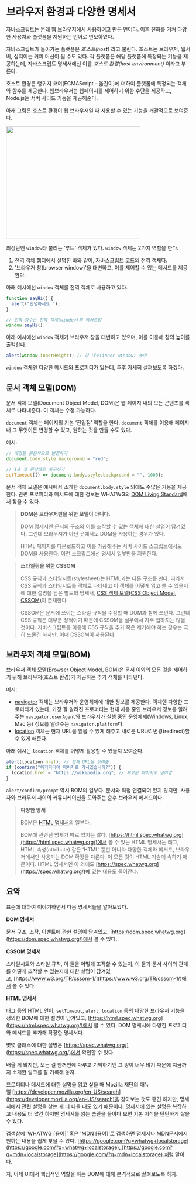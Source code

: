 # 브라우저 환경과 다양한 명세서

자바스크립트는 본래 웹 브라우저에서 사용하려고 만든 언어다. 이후 진화를 거쳐 다양한 사용처와 플랫폼을 지원하는 언어로 변모하였다.

자바스크립트가 돌아가는 플랫폼은 _호스트(host)_ 라고 불린다. 호스트는 브라우저, 웹서버, 심지어는 커피 머신이 될 수도 있다. 각 플랫폼은 해당 플랫폼에 특정되는 기능을 제공하는데, 자바스크립트 명세서에선 이를 _호스트 환경(host environment)_ 이라고 부른다.

호스트 환경은 랭귀지 코어(ECMAScript – 옮긴이)에 더하여 플랫폼에 특정되는 객체와 함수를 제공한다. 웹브라우저는 웹페이지를 제어하기 위한 수단을 제공하고, Node.js는 서버 사이드 기능을 제공해준다.

아래 그림은 호스트 환경이 웹 브라우저일 때 사용할 수 있는 기능을 개괄적으로 보여준다.

<img src="https://ko.javascript.info/article/browser-environment/windowObjects.svg" alt="" width="367" height="308">

최상단엔 `window`라 불리는 ‘루트’ 객체가 있다. `window` 객체는 2가지 역할을 한다.

1. [전역 객체](https://ko.javascript.info/global-object) 챕터에서 설명한 바와 같이, 자바스크립트 코드의 전역 객체다.
2. '브라우저 창(browser window)'을 대변하고, 이를 제어할 수 있는 메서드를 제공한다.

아래 예시에선 `window` 객체를 전역 객체로 사용하고 있다.

```js
function sayHi() {
  alert("안녕하세요.");
}

// 전역 함수는 전역 객체(window)의 메서드임
window.sayHi();
```

아래 예시에선 `window` 객체가 브라우저 창을 대변하고 있으며, 이를 이용해 창의 높이를 출력한다.

```js
alert(window.innerHeight); // 창 내부(inner window) 높이
```

`window` 객체엔 다양한 메서드와 프로퍼티가 있는데, 추후 자세히 살펴보도록 하겠다.

## 문서 객체 모델(DOM)

문서 객체 모델(Document Object Model, DOM)은 웹 페이지 내의 모든 콘텐츠를 객체로 나타내준다. 이 객체는 수정 가능하다.

`document` 객체는 페이지의 기본 ‘진입점’ 역할을 한다. `document` 객체를 이용해 페이지 내 그 무엇이든 변경할 수 있고, 원하는 것을 만들 수도 있다.

예시:
```js
// 배경을 붉은색으로 변경하기
document.body.style.background = "red";

// 1초 후 원상태로 복구하기
setTimeout(() => document.body.style.background = "", 1000);
```

문서 객체 모델은 예시에서 소개한 `document.body.style` 외에도 수많은 기능을 제공한다. 관련 프로퍼티와 메서드에 대한 정보는 WHATWG의 [DOM Living Standard](https://dom.spec.whatwg.org/)에서 찾을 수 있다.

>**DOM은 브라우저만을 위한 모델이 아니다.**
>
>DOM 명세서엔 문서의 구조와 이를 조작할 수 있는 객체에 대한 설명이 담겨있다. 그런데 브라우저가 아닌 곳에서도 DOM을 사용하는 경우가 있다.
>
>HTML 페이지를 다운로드하고 이를 가공해주는 서버 사이드 스크립트에서도 DOM을 사용한다. 이런 스크립트에선 명세서 일부만을 지원한다.

>**스타일링을 위한 CSSOM**
>
>CSS 규칙과 스타일시트(stylesheet)는 HTML과는 다른 구조를 띤다. 따라서 CSS 규칙과 스타일시트를 객체로 나타내고 이 객체를 어떻게 읽고 쓸 수 있을지에 대한 설명을 담은 별도의 명세서, [CSS 객체 모델(CSS Object Model, CSSOM)](https://www.w3.org/TR/cssom-1/)이 존재한다.
>
>CSSOM은 문서에 쓰이는 스타일 규칙을 수정할 때 DOM과 함께 쓰인다. 그런데 CSS 규칙은 대부분 정적이기 때문에 CSSOM을 실무에서 자주 접하지는 않을 것이다. 자바스크립트를 이용해 CSS 규칙을 추가 혹은 제거해야 하는 경우는 극히 드물긴 하지만, 이때 CSSOM이 사용된다.

## 브라우저 객체 모델(BOM)

브라우저 객체 모델(Browser Object Model, BOM)은 문서 이외의 모든 것을 제어하기 위해 브라우저(호스트 환경)가 제공하는 추가 객체를 나타낸다.

예시:

- [navigator](https://developer.mozilla.org/ko/docs/Web/API/Window/navigator) 객체는 브라우저와 운영체제에 대한 정보를 제공한다. 객체엔 다양한 프로퍼티가 있는데, 가장 잘 알려진 프로퍼티는 현재 사용 중인 브라우저 정보를 알려주는 `navigator.userAgent`와 브라우저가 실행 중인 운영체제(Windows, Linux, Mac 등) 정보를 알려주는 `navigator.platform`다.
- [location](https://developer.mozilla.org/ko/docs/Web/API/Window/location) 객체는 현재 URL을 읽을 수 있게 해주고 새로운 URL로 변경(redirect)할 수 있게 해준다.

아래 예시는 `location` 객체를 어떻게 활용할 수 있을지 보여준다.

```js
alert(location.href); // 현재 URL을 보여줌
if (confirm("위키피디아 페이지로 가시겠습니까?")) {
  location.href = "https://wikipedia.org"; // 새로운 페이지로 넘어감
}
```

`alert/confirm/prompt` 역시 BOM의 일부다. 문서와 직접 연결되어 있지 않지만, 사용자와 브라우저 사이의 커뮤니케이션을 도와주는 순수 브라우저 메서드이다.

>**다양한 명세**
>
>BOM은 [HTML 명세서](https://html.spec.whatwg.org/)의 일부다.
>
>BOM에 관련된 명세가 따로 있지는 않다. [https://html.spec.whatwg.org](https://html.spec.whatwg.org/)에서 볼 수 있는 HTML 명세서는 태그, HTML 속성(attribute) 같은 ‘HTML’ 뿐만 아니라 다양한 객체와 메서드, 브라우저에서만 사용되는 DOM 확장을 다룬다. 이 모든 것이 HTML 기술에 속하기 때문이다. HTML 명세서엔 이 외에도 [https://spec.whatwg.org](https://spec.whatwg.org/)에 있는 내용도 들어간다.

## 요약

표준에 대하여 이야기하면서 다음 명세서들을 알아보았다.

**DOM 명세서**

문서 구조, 조작, 이벤트에 관한 설명이 담겨있고, [https://dom.spec.whatwg.org](https://dom.spec.whatwg.org/)에서 볼 수 있다.

**CSSOM 명세서**

스타일시트와 스타일 규칙, 이 둘을 어떻게 조작할 수 있는지, 이 둘과 문서 사이의 관계를 어떻게 조작할 수 있는지에 대한 설명이 담겨있고, [https://www.w3.org/TR/cssom-1/](https://www.w3.org/TR/cssom-1/)에서 볼 수 있다.

**HTML 명세서**

태그 등의 HTML 언어, `setTimeout`, `alert`, `location` 등의 다양한 브라우저 기능을 정의한 BOM에 대한 설명이 담겨있고, [https://html.spec.whatwg.org](https://html.spec.whatwg.org/)에서 볼 수 있다. DOM 명세서에 다양한 프로퍼티와 메서드를 추가해 확장한 명세서다.

몇몇 클래스에 대한 설명은 [https://spec.whatwg.org/](https://spec.whatwg.org/)에서 확인할 수 있다.

배울 게 많지만, 모든 걸 한꺼번에 다루고 기억하기엔 그 양이 너무 많기 때문에 지금까지 소개한 링크를 잘 기록해 놓자.

프로퍼티나 메서드에 대한 설명을 읽고 싶을 때 Mozilla 재단의 매뉴얼 [https://developer.mozilla.org/en-US/search](https://developer.mozilla.org/en-US/search)을 찾아보는 것도 좋긴 하지만, 명세서에서 관련 설명을 찾는 게 더 나을 때도 있기 때문이다. 명세서에 있는 설명은 복잡하고 내용도 더 많긴 하지만 명세서를 읽는 습관을 들이다 보면 기본 지식을 탄탄하게 쌓을 수 있다.

검색창에 ‘WHATWG [용어]’ 혹은 'MDN [용어]'로 검색하면 명세서나 MDN문서에서 원하는 내용을 쉽게 찾을 수 있다. [https://google.com?q=whatwg+localstorage](https://google.com/?q=whatwg+localstorage), [https://google.com?q=mdn+localstorage](https://google.com/?q=mdn+localstorage) 처럼 말이다.

자, 이제 UI에서 핵심적인 역할을 하는 DOM에 대해 본격적으로 살펴보도록 하자.